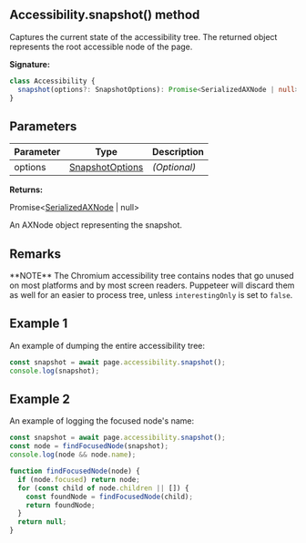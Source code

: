 ## Accessibility.snapshot() method

Captures the current state of the accessibility tree. The returned object represents the root accessible node of the page.

**Signature:**

```typescript
class Accessibility {
  snapshot(options?: SnapshotOptions): Promise<SerializedAXNode | null>;
}
```

## Parameters

| Parameter | Type                                              | Description       |
| --------- | ------------------------------------------------- | ----------------- |
| options   | [SnapshotOptions](./puppeteer.snapshotoptions.md) | <i>(Optional)</i> |

**Returns:**

Promise&lt;[SerializedAXNode](./puppeteer.serializedaxnode.md) \| null&gt;

An AXNode object representing the snapshot.

## Remarks

\*\*NOTE\*\* The Chromium accessibility tree contains nodes that go unused on most platforms and by most screen readers. Puppeteer will discard them as well for an easier to process tree, unless `interestingOnly` is set to `false`.

## Example 1

An example of dumping the entire accessibility tree:

```js
const snapshot = await page.accessibility.snapshot();
console.log(snapshot);
```

## Example 2

An example of logging the focused node's name:

```js
const snapshot = await page.accessibility.snapshot();
const node = findFocusedNode(snapshot);
console.log(node && node.name);

function findFocusedNode(node) {
  if (node.focused) return node;
  for (const child of node.children || []) {
    const foundNode = findFocusedNode(child);
    return foundNode;
  }
  return null;
}
```
